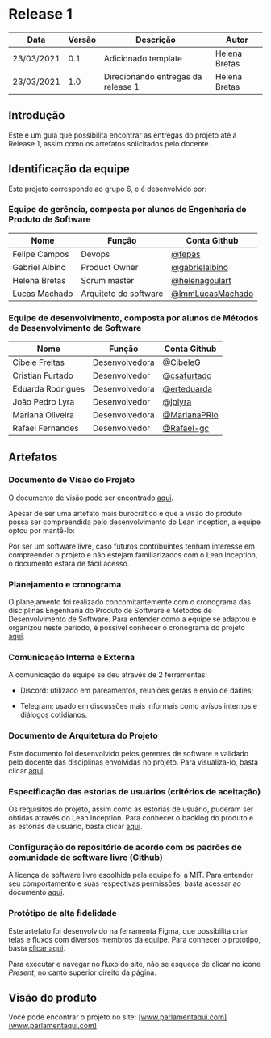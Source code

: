 # Release 1

| Data       | Versão | Descrição                                           | Autor              |
| ---------- | ------ | --------------------------------------------------- | ------------------ |
| 23/03/2021 | 0.1    | Adicionado template               |  Helena Bretas |
| 23/03/2021 | 1.0    | Direcionando entregas da release 1 | Helena Bretas |

## Introdução

Este é um guia que possibilita encontrar as entregas do projeto até a Release 1, assim como os artefatos solicitados pelo docente.

## Identificação da equipe

Este projeto corresponde ao grupo 6, e é desenvolvido por: 

### Equipe de gerência, composta por alunos de Engenharia do Produto de Software

| Nome           | Função                | Conta Github |
|----------------|-----------------------| ----------------|
| Felipe Campos  | Devops                | [@fepas](https://github.com/fepas) |
| Gabriel Albino | Product Owner         | [@gabrielalbino](https://github.com/gabrielalbino) |
| Helena Bretas  | Scrum master          | [@helenagoulart](https://github.com/helenagoulart) |
| Lucas Machado  | Arquiteto de software | [@lmmLucasMachado](https://github.com/lmmLucasMachado) |

### Equipe de desenvolvimento, composta por alunos de Métodos de Desenvolvimento de Software

| Nome              | Função         | Conta Github |
|-------------------|----------------| ----------------|
| Cibele Freitas    | Desenvolvedora | [@CibeleG](https://github.com/CibeleG) |
| Cristian Furtado  | Desenvolvedor  | [@csafurtado](https://github.com/csafurtado) |
| Eduarda Rodrigues | Desenvolvedora | [@erteduarda](https://github.com/erteduarda) |
| João Pedro Lyra   | Desenvolvedor  | [@jplyra](https://github.com/jplyra) |
| Mariana Oliveira  | Desenvolvedora | [@MarianaPRio](https://github.com/MarianaPRio) |
| Rafael Fernandes  | Desenvolvedor  | [@Rafael-gc](https://github.com/Rafael-gc) |

## Artefatos

### Documento de Visão do Projeto

O documento de visão pode ser encontrado [aqui](./Documentos/doc_visao.md/).

Apesar de ser uma artefato mais burocrático e que a visão do produto possa ser compreendida pelo desenvolvimento do Lean Inception, a equipe optou por mantê-lo: 

Por ser um software livre, caso futuros contribuintes tenham interesse em compreender o projeto e não estejam familiarizados com o Lean Inception, o documento estará de fácil acesso.

### Planejamento e cronograma

O planejamento foi realizado concomitantemente com o cronograma das disciplinas Engenharia do Produto de Software e Métodos de Desenvolvimento de Software. Para entender como a equipe se adaptou e organizou neste período, é possível conhecer o cronograma do projeto [aqui](./Documentos/cronograma_do_produto.md).

### Comunicação Interna e Externa

A comunicação da equipe se deu através de 2 ferramentas:

- Discord: utilizado em pareamentos, reuniões gerais e envio de dailies; 

- Telegram: usado em discussões mais informais como avisos internos e diálogos cotidianos.

### Documento de Arquitetura do Projeto

Este documento foi desenvolvido pelos gerentes de software e validado pelo docente das disciplinas envolvidas no projeto. Para visualiza-lo, basta clicar [aqui](./Documentos/arquitetura.md).

### Especificação das estorias de usuários (critérios de aceitação)

Os requisitos do projeto, assim como as estórias de usuário, puderam ser obtidas através do Lean Inception. Para conhecer o backlog do produto e as estórias de usuário, basta clicar [aqui](./Documentos/backlog.md/).

### Configuração do repositório de acordo com os padrões de comunidade de software livre (Github)

A licença de software livre escolhida pela equipe foi a MIT. Para entender seu comportamento e suas respectivas permissões, basta acessar ao documento [aqui](./Software_livre.md/).

### Protótipo de alta fidelidade

Este artefato foi desenvolvido na ferramenta Figma, que possibilita criar telas e fluxos com diversos membros da equipe. Para conhecer o protótipo, basta [clicar aqui](https://www.figma.com/file/UWBRoMSkFlLrO0S0t9yHFc/Parlamentaqui?node-id=0%3A1).

Para executar e navegar no fluxo do site, não se esqueça de clicar no ícone *Present*, no canto superior direito da página.

## Visão do produto

Você pode encontrar o projeto no site: [www.parlamentaqui.com](www.parlamentaqui.com)
